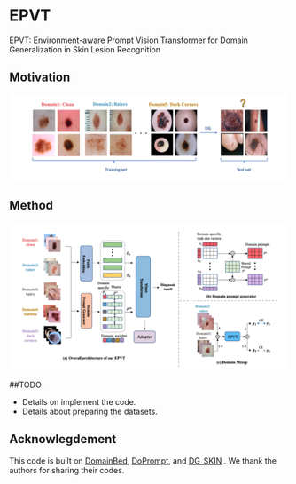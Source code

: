 # EPVT
EPVT: Environment-aware Prompt Vision Transformer for Domain Generalization in Skin Lesion Recognition
## Motivation
![alt text](image/motivation.png)
## Method
<img src="image/method.png" alt="My Image" width="1000">

##TODO

- Details on implement the code.
- Details about preparing the datasets.




## Acknowlegdement

This code is built on [DomainBed](https://github.com/facebookresearch/DomainBed), [DoPrompt](https://github.com/zhengzangw/DoPrompt), and [DG_SKIN](https://github.com/alceubissoto/artifact-generalization-skin) . We thank the authors for sharing their codes.
